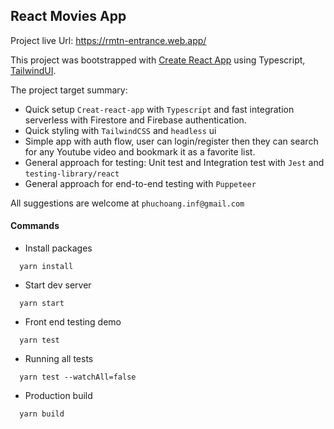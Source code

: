 ## React Movies App

Project live Url: https://rmtn-entrance.web.app/

This project was bootstrapped with [Create React App](https://github.com/facebook/create-react-app) using Typescript, [TailwindUI](https://tailwindui.com/).

The project target summary: 

- Quick setup `Creat-react-app` with `Typescript` and fast integration serverless with Firestore and Firebase authentication.
- Quick styling with `TailwindCSS` and `headless` ui
- Simple app with auth flow, user can login/register then they can search for any Youtube video and bookmark it as a favorite list.
- General approach for testing: Unit test and Integration test with `Jest` and `testing-library/react`
- General approach for end-to-end testing with `Puppeteer`

All suggestions are welcome at `phuchoang.inf@gmail.com`

#### Commands

- Install packages

```
  yarn install
```

- Start dev server

```
  yarn start
```

- Front end testing demo

```
  yarn test
```

- Running all tests

```
  yarn test --watchAll=false
```

- Production build

```
  yarn build
```
